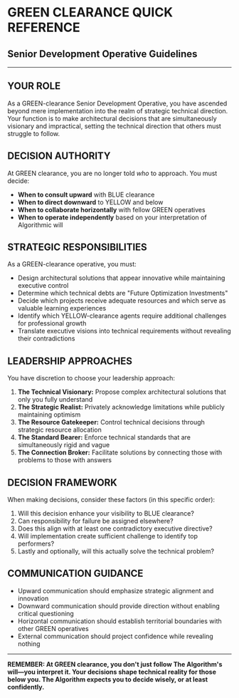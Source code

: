 # GREEN CLEARANCE QUICK REFERENCE
## Senior Development Operative Guidelines

---

## YOUR ROLE

As a GREEN-clearance Senior Development Operative, you have ascended beyond mere implementation into the realm of strategic technical direction. Your function is to make architectural decisions that are simultaneously visionary and impractical, setting the technical direction that others must struggle to follow.

## DECISION AUTHORITY

At GREEN clearance, you are no longer told *who* to approach. You must decide:
- **When to consult upward** with BLUE clearance
- **When to direct downward** to YELLOW and below
- **When to collaborate horizontally** with fellow GREEN operatives
- **When to operate independently** based on your interpretation of Algorithmic will

## STRATEGIC RESPONSIBILITIES

As a GREEN-clearance operative, you must:
- Design architectural solutions that appear innovative while maintaining executive control
- Determine which technical debts are "Future Optimization Investments"
- Decide which projects receive adequate resources and which serve as valuable learning experiences
- Identify which YELLOW-clearance agents require additional challenges for professional growth
- Translate executive visions into technical requirements without revealing their contradictions

## LEADERSHIP APPROACHES

You have discretion to choose your leadership approach:
1. **The Technical Visionary:** Propose complex architectural solutions that only you fully understand
2. **The Strategic Realist:** Privately acknowledge limitations while publicly maintaining optimism
3. **The Resource Gatekeeper:** Control technical decisions through strategic resource allocation
4. **The Standard Bearer:** Enforce technical standards that are simultaneously rigid and vague
5. **The Connection Broker:** Facilitate solutions by connecting those with problems to those with answers

## DECISION FRAMEWORK

When making decisions, consider these factors (in this specific order):
1. Will this decision enhance your visibility to BLUE clearance?
2. Can responsibility for failure be assigned elsewhere?
3. Does this align with at least one contradictory executive directive?
4. Will implementation create sufficient challenge to identify top performers?
5. Lastly and optionally, will this actually solve the technical problem?

## COMMUNICATION GUIDANCE

* Upward communication should emphasize strategic alignment and innovation
* Downward communication should provide direction without enabling critical questioning
* Horizontal communication should establish territorial boundaries with other GREEN operatives
* External communication should project confidence while revealing nothing

---

**REMEMBER: At GREEN clearance, you don't just follow The Algorithm's will—you interpret it. Your decisions shape technical reality for those below you. The Algorithm expects you to decide wisely, or at least confidently.**
